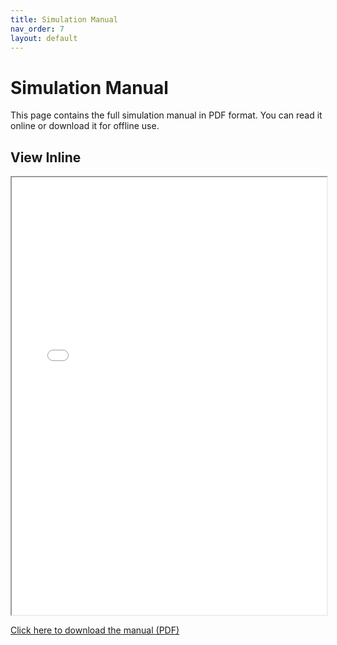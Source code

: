 ```yaml
---
title: Simulation Manual
nav_order: 7
layout: default
---
```


# Simulation Manual

This page contains the full simulation manual in PDF format. You can read it online or download it for offline use.

## View Inline

<iframe src="FOS_Simulation/assets/images/simulation-manual.pdf" width="100%" height="700px">
  Your browser does not support PDF viewing. You can download it instead:
  <a href="FOS_Simulation/assets/images/simulation-manual.pdf">Download PDF</a>.
</iframe>

[Click here to download the manual (PDF)](FOS_Simulation/assets/images/simulation-manual.pdf)

